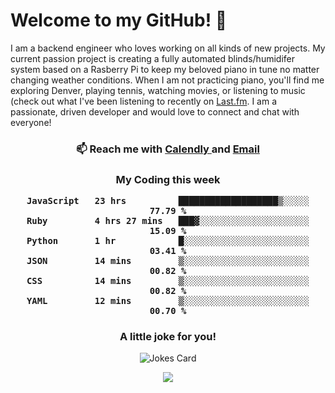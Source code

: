 <h1> Welcome to my GitHub! 👋 </h1>


  I am a backend engineer who loves working on all kinds of new projects. My current passion project is creating a fully automated blinds/humidifer system based on a Rasberry Pi to keep my beloved piano in tune no matter changing weather conditions. When I am not practicing piano, you'll find me exploring Denver, playing tennis, watching movies, or listening to music (check out what I've been listening to recently on [Last.fm](https://www.last.fm/user/mballa000). I am a passionate, driven developer and would love to connect and chat with everyone!

<h3 align = "center"> 📫 Reach me with <a href = "https://calendly.com/msbrandt00/30min"> Calendly </a> and <a href="mailto:msbrandt00@gmail.com">Email</a> 
 </h3>


 
<div align = "center"
[![Anurag's GitHub stats](https://github-readme-stats.vercel.app/api?username=mbrandt00)](https://github.com/anuraghazra/github-readme-stats)
          </div>
<h3 align="center">
  My Coding this week
<!--START_SECTION:waka-->

```text
JavaScript   23 hrs          ███████████████████▒░░░░░   77.79 %
Ruby         4 hrs 27 mins   ███▓░░░░░░░░░░░░░░░░░░░░░   15.09 %
Python       1 hr            █░░░░░░░░░░░░░░░░░░░░░░░░   03.41 %
JSON         14 mins         ▒░░░░░░░░░░░░░░░░░░░░░░░░   00.82 %
CSS          14 mins         ▒░░░░░░░░░░░░░░░░░░░░░░░░   00.82 %
YAML         12 mins         ▒░░░░░░░░░░░░░░░░░░░░░░░░   00.70 %
```

<!--END_SECTION:waka-->

### A little joke for you!

![Jokes Card](https://readme-jokes.vercel.app/api?hideBorder)

<a href="https://www.linkedin.com/in/mbrandt00/"><img src="https://img.shields.io/badge/linkedin-%230077B5.svg?&style=for-the-badge&logo=linkedin&logoColor=white" /></a>
